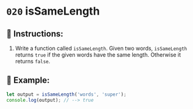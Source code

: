 # `020` isSameLength

## 📝 Instructions: 

1. Write a function called `isSameLength`. Given two words, `isSameLength` returns `true` if the given words have the same length. Otherwise it returns `false`.

## 📎 Example:

```Javascript
let output = isSameLength('words', 'super');
console.log(output); // --> true
```
